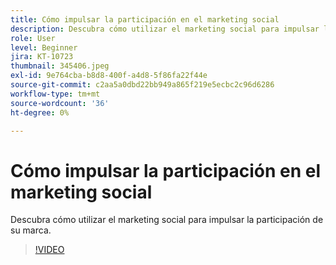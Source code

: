 ```yaml
---
title: Cómo impulsar la participación en el marketing social
description: Descubra cómo utilizar el marketing social para impulsar la participación de su marca.
role: User
level: Beginner
jira: KT-10723
thumbnail: 345406.jpeg
exl-id: 9e764cba-b8d8-400f-a4d8-5f86fa22f44e
source-git-commit: c2aa5a0dbd22bb949a865f219e5ecbc2c96d6286
workflow-type: tm+mt
source-wordcount: '36'
ht-degree: 0%

---
```


# Cómo impulsar la participación en el marketing social

Descubra cómo utilizar el marketing social para impulsar la participación de su marca.

>[!VIDEO](https://video.tv.adobe.com/v/345406/?quality=12&learn=on)
